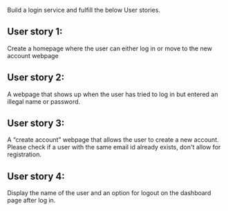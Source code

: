 Build a login service and fulfill the below User stories.
<br>
## User story 1: <br>
Create a homepage where the user can either log in or move to the new account webpage
<br>
## User story 2: <br>
A webpage that shows up when the user has tried to log in but entered an illegal name or password.
<br>
## User story 3: <br>
A “create account” webpage that allows the user to create a new account. Please check if a user with the same email id already exists, don't allow for registration.
<br>
## User story 4: <br>
Display the name of the user and an option for logout on the dashboard page after log in.
